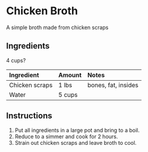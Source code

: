 Chicken Broth
=============

A simple broth made from chicken scraps

Ingredients
-----------

4 cups?

| Ingredient     | Amount | Notes               |
|:---------------|:-------|:--------------------|
| Chicken scraps | 1 lbs  | bones, fat, insides |
| Water          | 5 cups |                     |

Instructions
------------

1. Put all ingredients in a large pot and bring to a boil.
2. Reduce to a simmer and cook for 2 hours.
3. Strain out chicken scraps and leave broth to cool.
